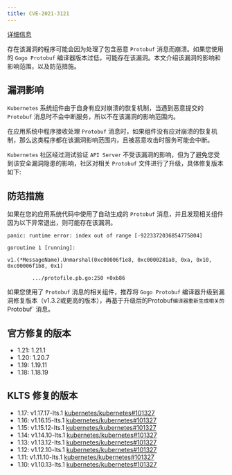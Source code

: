 ```yaml
---
title: CVE-2021-3121
---
```


[详细信息](https://www.cvedetails.com/cve/CVE-2021-3121)

存在该漏洞的程序可能会因为处理了包含恶意 `Protobuf` 消息而崩溃。如果您使用的 `Gogo Protobuf` 编译器版本过低，可能存在该漏洞。本文介绍该漏洞的影响和影响范围，以及防范措施。

## 漏洞影响

`Kubernetes` 系统组件由于自身有应对崩溃的恢复机制，当遇到恶意提交的 `Protobuf` 消息时不会中断服务，所以不在该漏洞的影响范围内。

在应用系统中程序接收处理 `Protobuf` 消息时，如果组件没有应对崩溃的恢复机制，那么这类程序都在该漏洞影响范围内，且被恶意攻击时服务可能会中断。

`Kubernetes` 社区经过测试验证 `API Server` 不受该漏洞的影响，但为了避免您受到该安全漏洞隐患的影响，社区对相关 `Protobuf` 文件进行了升级，具体修复版本如下: 

## 防范措施

如果在您的应用系统代码中使用了自动生成的 `Protobuf` 消息，并且发现相关组件因为以下异常退出，则可能存在该漏洞。

```
panic: runtime error: index out of range [-9223372036854775804]

goroutine 1 [running]:

v1.(*MessageName).Unmarshal(0xc00006f1e8, 0xc0000281a8, 0xa, 0x10, 0xc00006f1b8, 0x1)

        .../protofile.pb.go:250 +0xb86
```

如果您使用了 `Protobuf` 消息的相关组件，推荐将 `Gogo Protobuf` 编译器升级到漏洞修复版本（v1.3.2或更高的版本），再基于升级后的Protobuf` 编译器重新生成相关的 `Protobuf` 消息。

## 官方修复的版本

- 1.21: 1.21.1
- 1.20: 1.20.7
- 1.19: 1.19.11
- 1.18: 1.18.19

## KLTS 修复的版本

- 1.17: v1.17.17-lts.1 [kubernetes/kubernetes#101327](https://github.com/kubernetes/kubernetes/pull/101327.patch)
- 1.16: v1.16.15-lts.1 [kubernetes/kubernetes#101327](https://github.com/kubernetes/kubernetes/pull/101327.patch)
- 1.15: v1.15.12-lts.1 [kubernetes/kubernetes#101327](https://github.com/kubernetes/kubernetes/pull/101327.patch)
- 1.14: v1.14.10-lts.1 [kubernetes/kubernetes#101327](https://github.com/kubernetes/kubernetes/pull/101327.patch)
- 1.13: v1.13.12-lts.1 [kubernetes/kubernetes#101327](https://github.com/kubernetes/kubernetes/pull/101327.patch)
- 1.12: v1.12.10-lts.1 [kubernetes/kubernetes#101327](https://github.com/kubernetes/kubernetes/pull/101327.patch)
- 1.11: v1.11.10-lts.1 [kubernetes/kubernetes#101327](https://github.com/kubernetes/kubernetes/pull/101327.patch)
- 1.10: v1.10.13-lts.1 [kubernetes/kubernetes#101327](https://github.com/kubernetes/kubernetes/pull/101327.patch)
